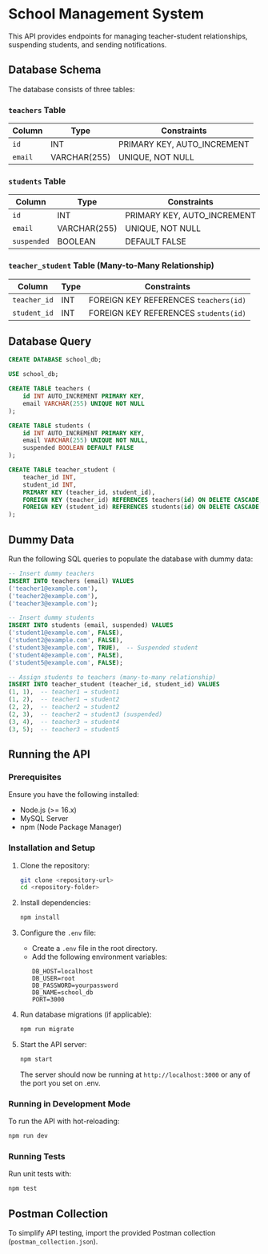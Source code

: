 # School Management System

This API provides endpoints for managing teacher-student relationships, suspending students, and sending notifications.

## Database Schema

The database consists of three tables:

### `teachers` Table
| Column  | Type          | Constraints       |
|---------|--------------|-------------------|
| `id`    | INT          | PRIMARY KEY, AUTO_INCREMENT |
| `email` | VARCHAR(255) | UNIQUE, NOT NULL |

### `students` Table
| Column    | Type          | Constraints       |
|-----------|--------------|-------------------|
| `id`      | INT          | PRIMARY KEY, AUTO_INCREMENT |
| `email`   | VARCHAR(255) | UNIQUE, NOT NULL |
| `suspended` | BOOLEAN      | DEFAULT FALSE    |

### `teacher_student` Table (Many-to-Many Relationship)
| Column       | Type | Constraints |
|-------------|------|-------------|
| `teacher_id` | INT  | FOREIGN KEY REFERENCES `teachers(id)` |
| `student_id` | INT  | FOREIGN KEY REFERENCES `students(id)` |

## Database Query

```sql
CREATE DATABASE school_db;

USE school_db;

CREATE TABLE teachers (
    id INT AUTO_INCREMENT PRIMARY KEY,
    email VARCHAR(255) UNIQUE NOT NULL
);

CREATE TABLE students (
    id INT AUTO_INCREMENT PRIMARY KEY,
    email VARCHAR(255) UNIQUE NOT NULL,
    suspended BOOLEAN DEFAULT FALSE
);

CREATE TABLE teacher_student (
    teacher_id INT,
    student_id INT,
    PRIMARY KEY (teacher_id, student_id),
    FOREIGN KEY (teacher_id) REFERENCES teachers(id) ON DELETE CASCADE,
    FOREIGN KEY (student_id) REFERENCES students(id) ON DELETE CASCADE
);
```

## Dummy Data

Run the following SQL queries to populate the database with dummy data:

```sql
-- Insert dummy teachers
INSERT INTO teachers (email) VALUES
('teacher1@example.com'),
('teacher2@example.com'),
('teacher3@example.com');

-- Insert dummy students
INSERT INTO students (email, suspended) VALUES
('student1@example.com', FALSE),
('student2@example.com', FALSE),
('student3@example.com', TRUE),  -- Suspended student
('student4@example.com', FALSE),
('student5@example.com', FALSE);

-- Assign students to teachers (many-to-many relationship)
INSERT INTO teacher_student (teacher_id, student_id) VALUES
(1, 1),  -- teacher1 → student1
(1, 2),  -- teacher1 → student2
(2, 2),  -- teacher2 → student2
(2, 3),  -- teacher2 → student3 (suspended)
(3, 4),  -- teacher3 → student4
(3, 5);  -- teacher3 → student5
```


## Running the API

### Prerequisites
Ensure you have the following installed:
- Node.js (>= 16.x)
- MySQL Server
- npm (Node Package Manager)

### Installation and Setup

1. Clone the repository:
   ```sh
   git clone <repository-url>
   cd <repository-folder>
   ```

2. Install dependencies:
   ```sh
   npm install
   ```

3. Configure the `.env` file:
   - Create a `.env` file in the root directory.
   - Add the following environment variables:
     ```env
     DB_HOST=localhost
     DB_USER=root
     DB_PASSWORD=yourpassword
     DB_NAME=school_db
     PORT=3000
     ```

4. Run database migrations (if applicable):
   ```sh
   npm run migrate
   ```

5. Start the API server:
   ```sh
   npm start
   ```
   The server should now be running at `http://localhost:3000` or any of the port you set on .env.

### Running in Development Mode
To run the API with hot-reloading:
```sh
npm run dev
```

### Running Tests
Run unit tests with:
```sh
npm test
```

## Postman Collection
To simplify API testing, import the provided Postman collection (`postman_collection.json`).

